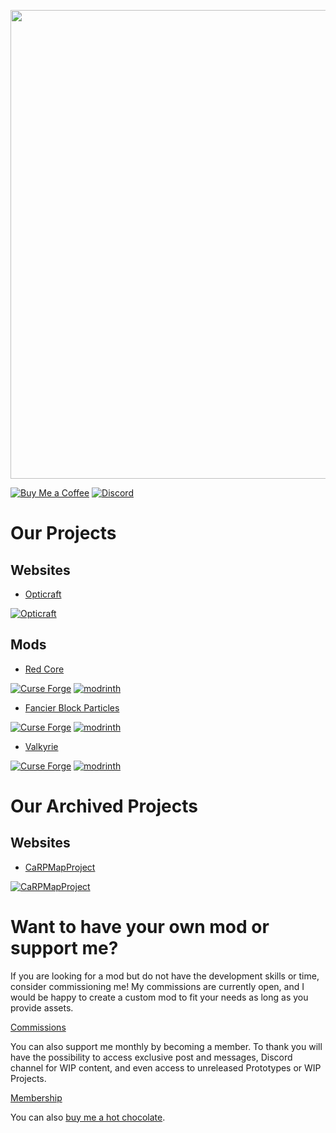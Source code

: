 <p align="center">
  <img src="https://user-images.githubusercontent.com/82710983/149596163-8c0a9610-2bfb-41b8-a923-22a9c4b7affb.png" width="750" />
</p>

[![Buy Me a Coffee](https://cdn.jsdelivr.net/npm/@intergrav/devins-badges@3/assets/cozy/donate/buymeacoffee-singular_vector.svg)](https://www.buymeacoffee.com/desoroxxx)
[![Discord](https://cdn.jsdelivr.net/npm/@intergrav/devins-badges@3/assets/cozy/social/discord-plural_vector.svg)](https://discord.gg/hKpUYx7VwS)
  
# Our Projects

## Websites

- [Opticraft](https://github.com/Red-Studio-Ragnarok/Opticraft)

[![Opticraft](https://cdn.jsdelivr.net/npm/@intergrav/devins-badges@3/assets/compact/documentation/website_vector.svg)](https://red-studio-ragnarok.github.io/Opticraft/)

## Mods

- [Red Core](https://github.com/Red-Studio-Ragnarok/Red-Core)

[![Curse Forge](https://cdn.jsdelivr.net/npm/@intergrav/devins-badges@3/assets/compact/available/curseforge_vector.svg)](https://www.curseforge.com/minecraft/mc-mods/red-core)
[![modrinth](https://cdn.jsdelivr.net/npm/@intergrav/devins-badges@3/assets/compact/available/modrinth_vector.svg)](https://modrinth.com/mod/red-core)

- [Fancier Block Particles](https://github.com/Red-Studio-Ragnarok/Fancier-Block-Particles)
  
[![Curse Forge](https://cdn.jsdelivr.net/npm/@intergrav/devins-badges@3/assets/compact/available/curseforge_vector.svg)](https://www.curseforge.com/minecraft/mc-mods/fancier-block-particles)
[![modrinth](https://cdn.jsdelivr.net/npm/@intergrav/devins-badges@3/assets/compact/available/modrinth_vector.svg)](https://modrinth.com/mod/fbp)
  
- [Valkyrie](https://github.com/Red-Studio-Ragnarok/Valkyrie)

[![Curse Forge](https://cdn.jsdelivr.net/npm/@intergrav/devins-badges@3/assets/compact/available/curseforge_vector.svg)](https://www.curseforge.com/minecraft/mc-mods/valkyrie)
[![modrinth](https://cdn.jsdelivr.net/npm/@intergrav/devins-badges@3/assets/compact/available/modrinth_vector.svg)](https://modrinth.com/mod/valkyrie)

# Our Archived Projects

## Websites

- [CaRPMapProject](https://github.com/Red-Studio-Ragnarok/CaRPMapProject)

[![CaRPMapProject](https://cdn.jsdelivr.net/npm/@intergrav/devins-badges@3/assets/compact/documentation/website_vector.svg)](https://red-studio-ragnarok.github.io/CaRPMapProject/)

# Want to have your own mod or support me?

If you are looking for a mod but do not have the development skills or time, consider commissioning me!
My commissions are currently open, and I would be happy to create a custom mod to fit your needs as long as you provide assets.

[Commissions]

You can also support me monthly by becoming a member.
To thank you will have the possibility to access exclusive post and messages, Discord channel for WIP content, and even access to unreleased Prototypes or WIP Projects.

[Membership]

You can also [buy me a hot chocolate].

[Commissions]: https://www.buymeacoffee.com/desoroxxx/commissions
[Membership]: https://www.buymeacoffee.com/desoroxxx/membership
[buy me a hot chocolate]: https://www.buymeacoffee.com/desoroxxx

[Buy Me a Coffee]: https://www.buymeacoffee.com/desoroxxx
[My Portfolio]: https://desoroxxx.github.io/Portfolio/
[My Willow]: https://wlo.link/@Desoroxxx
